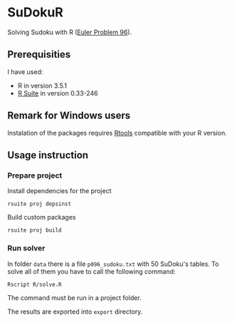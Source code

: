 # SuDokuR
Solving Sudoku with R ([Euler Problem 96](https://projecteuler.net/problem=96)).

## Prerequisities

I have used:

* R in version 3.5.1
* [R Suite](https://rsuite.io) in version 0.33-246

## Remark for Windows users ##

Instalation of the packages requires [Rtools](https://cran.r-project.org/bin/windows/Rtools/) compatible with your R version.

## Usage instruction ##

### Prepare project ###

Install dependencies for the project

```
rsuite proj depsinst
```

Build custom packages

```
rsuite proj build
```

### Run solver ###

In folder `data` there is a file `p096_sudoku.txt` with 50 SuDoku's tables. To solve all of them you have to call the following command:

```
Rscript R/solve.R
```

The command must be run in a project folder. 

The results are exported into `export` directory.
